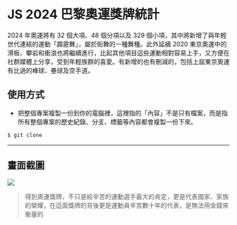 # JS 2024 巴黎奧運獎牌統計

2024 年奧運將有 32 個大項、48 個分項以及 329 個小項，其中將新增了與年輕世代連結的運動「霹靂舞」，屬於街舞的一種舞種。此外延續 2020 東京奧運中的滑板、攀岩和衝浪也將繼續進行，比起其他項目這些運動相對容易上手，又方便在社群媒體上分享，受到年輕族群的喜愛。有新增的也有刪減的，包括上屆東京奧運有比過的棒球、壘球及空手道。

## 使用方式
- 把整個專案複製一份到你的電腦裡，這裡指的「內容」不是只有檔案，而是指所有整個專案的歷史紀錄、分支、標籤等內容都會複製一份下來。
```sh
$ git clone
```

----

## 畫面截圖
![](https://i.imgur.com/JtuO4ry.gif)
> 得到奧運獎牌，不只是給辛苦的運動選手最大的肯定，更是代表國家、家族的榮耀，在這面獎牌的背後更是運動員辛苦數十年的代表，是無法用金錢來衡量的
